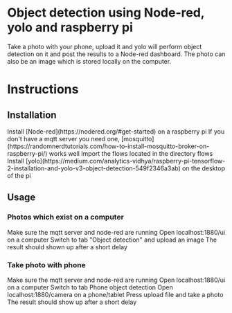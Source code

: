 # Object detection using Node-red, yolo and raspberry pi
Take a photo with your phone, upload it and yolo will perform object detection on it and post the results to a Node-red dashboard.
The photo can also be an image which is stored locally on the computer.

# Instructions
<h2>Installation</h2>
Install [Node-red](https://nodered.org/#get-started) on a raspberry pi
If you don't have a mqtt server you need one, [mosquitto](https://randomnerdtutorials.com/how-to-install-mosquitto-broker-on-raspberry-pi/) works well
Import the flows located in the directory flows
Install [yolo](https://medium.com/analytics-vidhya/raspberry-pi-tensorflow-2-installation-and-yolo-v3-object-detection-549f2346a3ab) on the desktop of the pi

<h2>Usage</h2>
<h3>Photos which exist on a computer</h3>
Make sure the mqtt server and node-red are running
Open localhost:1880/ui on a computer
Switch to tab "Object detection" and upload an image
The result should shown up after a short delay

<h3>Take photo with phone</h3>
Make sure the mqtt server and node-red are running
Open localhost:1880/ui on a computer
Switch to tab Phone object detection
Open localhost:1880/camera on a phone/tablet
Press upload file and take a photo
The result should show up after a short delay


